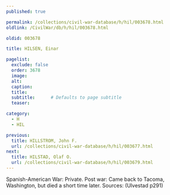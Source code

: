 ```yaml
---
published: true

permalink: /collections/civil-war-database/h/hil/003678.html
oldlink: /CivilWar/db/h/hil/003678.html

oldid: 003678

title: HILSEN, Einar

pagelist:
  exclude: false
  order: 3678
  image: 
  alt:
  caption:
  title:
  subtitle:      # Defaults to page subtitle
  teaser:

category: 
  - H 
  - HIL

previous:
  title: HILLSTROM, John F.
  url: /collections/civil-war-database/h/hil/003677.html  
next:
  title: HILSTAD, Olaf O.
  url: /collections/civil-war-database/h/hil/003679.html   
---
```

Spanish-American War: Private. Post war: Came back to Tacoma, Washington, but died a short time later. Sources: (Ulvestad p291)